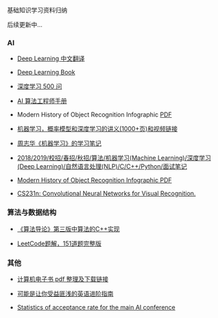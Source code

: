 基础知识学习资料归纳

后续更新中...

### AI

* [Deep Learning 中文翻译](https://github.com/exacity/deeplearningbook-chinese)

* [Deep Learning Book](http://www.deeplearningbook.org/)

* [深度学习 500 问](https://github.com/scutan90/DeepLearning-500-questions)

* [AI 算法工程师手册](http://www.huaxiaozhuan.com/)

* Modern History of Object Recognition Infographic [PDF]()
* [机器学习，概率模型和深度学习的讲义(1000+页)和视频链接](https://github.com/roboticcam/machine-learning-notes)

* [周志华《机器学习》的学习笔记](https://github.com/Vay-keen/Machine-learning-learning-notes)

* [2018/2019/校招/春招/秋招/算法/机器学习(Machine Learning)/深度学习(Deep Learning)/自然语言处理(NLP)/C/C++/Python/面试笔记](https://github.com/imhuay/Algorithm_Interview_Notes-Chinese)

* [Modern History of Object Recognition Infographic PDF](https://github.com/Hzzone/hzzone.github.io/blob/source/%E7%9B%B8%E5%85%B3%E8%B5%84%E6%96%99/Modern%20History%20of%20Object%20Recognition%20Infographic.pdf)

* [CS231n: Convolutional Neural Networks for Visual Recognition.](http://cs231n.github.io/)

### 算法与数据结构

* [《算法导论》第三版中算法的C++实现](https://github.com/huaxz1986/cplusplus-_Implementation_Of_Introduction_to_Algorithms)

* [LeetCode题解，151道题完整版](https://github.com/soulmachine/leetcode)

### 其他
* [计算机电子书 pdf 整理及下载链接](https://github.com/woshibwt/it-ebooks-cn)

* [可能是让你受益匪浅的英语进阶指南](https://github.com/byoungd/English-level-up-tips-for-Chinese)

* [Statistics of acceptance rate for the main AI conference
](https://github.com/lixin4ever/Conference-Acceptance-Rate)


